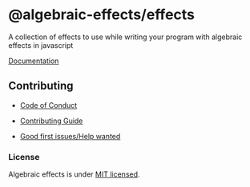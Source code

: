 # @algebraic-effects/effects
A collection of effects to use while writing your program with algebraic effects in javascript


[Documentation](https://phenax.github.io/algebraic-effects)

## Contributing

* [Code of Conduct](./CODE_OF_CONDUCT.md)

* [Contributing Guide](./CONTRIBUTING.md)

* [Good first issues/Help wanted](https://github.com/phenax/algebraic-effects/issues?q=is%3Aopen+is%3Aissue+label%3A%22good+first+issue%22+label%3A%22help+wanted%22)


### License
Algebraic effects is under [MIT licensed](./LICENSE).

